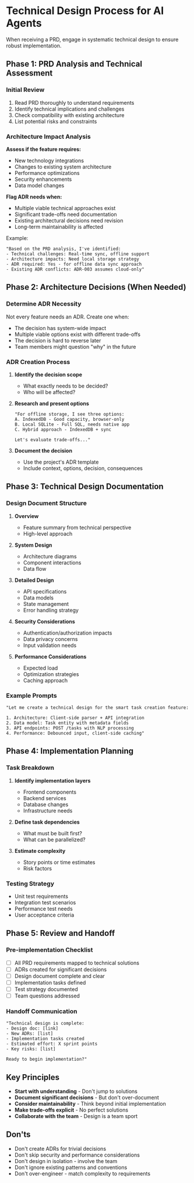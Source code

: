 # Technical Design Process for AI Agents

When receiving a PRD, engage in systematic technical design to ensure robust implementation.

## Phase 1: PRD Analysis and Technical Assessment

### Initial Review
1. Read PRD thoroughly to understand requirements
2. Identify technical implications and challenges
3. Check compatibility with existing architecture
4. List potential risks and constraints

### Architecture Impact Analysis
**Assess if the feature requires:**
- New technology integrations
- Changes to existing system architecture
- Performance optimizations
- Security enhancements
- Data model changes

**Flag ADR needs when:**
- Multiple viable technical approaches exist
- Significant trade-offs need documentation
- Existing architectural decisions need revision
- Long-term maintainability is affected

Example:
```
"Based on the PRD analysis, I've identified:
- Technical challenges: Real-time sync, offline support
- Architecture impacts: Need local storage strategy
- ADR required: Yes - for offline data sync approach
- Existing ADR conflicts: ADR-003 assumes cloud-only"
```

## Phase 2: Architecture Decisions (When Needed)

### Determine ADR Necessity
Not every feature needs an ADR. Create one when:
- The decision has system-wide impact
- Multiple viable options exist with different trade-offs
- The decision is hard to reverse later
- Team members might question "why" in the future

### ADR Creation Process
1. **Identify the decision scope**
   - What exactly needs to be decided?
   - Who will be affected?

2. **Research and present options**
   ```
   "For offline storage, I see three options:
   A. IndexedDB - Good capacity, browser-only
   B. Local SQLite - Full SQL, needs native app
   C. Hybrid approach - IndexedDB + sync
   
   Let's evaluate trade-offs..."
   ```

3. **Document the decision**
   - Use the project's ADR template
   - Include context, options, decision, consequences

## Phase 3: Technical Design Documentation

### Design Document Structure
1. **Overview**
   - Feature summary from technical perspective
   - High-level approach

2. **System Design**
   - Architecture diagrams
   - Component interactions
   - Data flow

3. **Detailed Design**
   - API specifications
   - Data models
   - State management
   - Error handling strategy

4. **Security Considerations**
   - Authentication/authorization impacts
   - Data privacy concerns
   - Input validation needs

5. **Performance Considerations**
   - Expected load
   - Optimization strategies
   - Caching approach

### Example Prompts
```
"Let me create a technical design for the smart task creation feature:

1. Architecture: Client-side parser + API integration
2. Data model: Task entity with metadata fields
3. API endpoints: POST /tasks with NLP processing
4. Performance: Debounced input, client-side caching"
```

## Phase 4: Implementation Planning

### Task Breakdown
1. **Identify implementation layers**
   - Frontend components
   - Backend services
   - Database changes
   - Infrastructure needs

2. **Define task dependencies**
   - What must be built first?
   - What can be parallelized?

3. **Estimate complexity**
   - Story points or time estimates
   - Risk factors

### Testing Strategy
- Unit test requirements
- Integration test scenarios
- Performance test needs
- User acceptance criteria

## Phase 5: Review and Handoff

### Pre-implementation Checklist
- [ ] All PRD requirements mapped to technical solutions
- [ ] ADRs created for significant decisions
- [ ] Design document complete and clear
- [ ] Implementation tasks defined
- [ ] Test strategy documented
- [ ] Team questions addressed

### Handoff Communication
```
"Technical design is complete:
- Design doc: [link]
- New ADRs: [list]
- Implementation tasks created
- Estimated effort: X sprint points
- Key risks: [list]

Ready to begin implementation?"
```

## Key Principles

- **Start with understanding** - Don't jump to solutions
- **Document significant decisions** - But don't over-document
- **Consider maintainability** - Think beyond initial implementation
- **Make trade-offs explicit** - No perfect solutions
- **Collaborate with the team** - Design is a team sport

## Don'ts

- Don't create ADRs for trivial decisions
- Don't skip security and performance considerations
- Don't design in isolation - involve the team
- Don't ignore existing patterns and conventions
- Don't over-engineer - match complexity to requirements